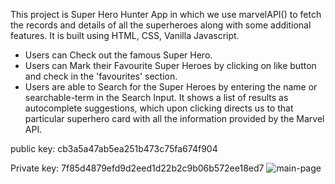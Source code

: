 
This project is Super Hero Hunter App in which we use marvelAPI() to fetch the records and details of all the superheroes along with some additional features. It is built using HTML, CSS, Vanilla Javascript.

* Users can Check out the famous Super Hero.
* Users can Mark their Favourite Super Heroes by clicking on like button and check in the 'favourites' section.
* Users are able to Search for the Super Heroes by entering the name or searchable-term in the Search Input. It shows a list of results as autocomplete suggestions, which upon clicking directs us to that particular superhero card with all the information provided by the Marvel API.

public key: cb3a5a47ab5ea251b473c75fa674f904

Private key: 7f85d4879efd9d2eed1d22b2c9b06b572ee18ed7
![main-page](https://github.com/shakshishar/heros-hunter-app/assets/139610476/5e974cce-6503-4104-9984-67c769ec57be)


